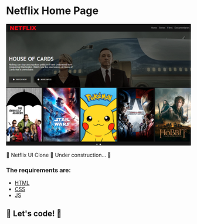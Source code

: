 # Netflix Home Page

![preview](./.github/app.png)

🚧 Netflix UI Clone 🚀 Under construction... 🚧

### The requirements are:

- [HTML](https://w3schools.com/html/)
- [CSS](https://developer.mozilla.org/pt-BR/docs/Web/CSS)
- [JS](https://javascript.com)

## 🚀 Let's code! 🚀
